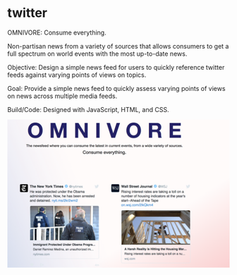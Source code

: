 # twitter
OMNIVORE: 
Consume everything.

Non-partisan news from a variety of sources that allows consumers to get a full spectrum on world events with the most up-to-date news.

Objective: Design a simple news feed for users to quickly reference twitter feeds against varying points of views on topics.

Goal: Provide a simple news feed to quickly assess varying points of views on news across multiple media feeds.

Build/Code: Designed with JavaScript, HTML, and CSS.

![OMNIVORE](omnivore.png)
